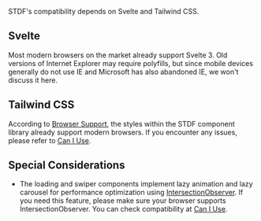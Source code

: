 STDF's compatibility depends on Svelte and Tailwind CSS.

## Svelte

Most modern browsers on the market already support Svelte 3. Old versions of Internet Explorer may require polyfills, but since mobile devices generally do not use IE and Microsoft has also abandoned IE, we won't discuss it here.

## Tailwind CSS

According to [Browser Support](https://tailwindcss.com/docs/browser-support), the styles within the STDF component library already support modern browsers. If you encounter any issues, please refer to [Can I Use](https://caniuse.com).

## Special Considerations

- The loading and swiper components implement lazy animation and lazy carousel for performance optimization using [IntersectionObserver](https://developer.mozilla.org/en-US/docs/Web/API/Intersection_Observer_API). If you need this feature, please make sure your browser supports IntersectionObserver. You can check compatibility at [Can I Use](https://caniuse.com/intersectionobserver).
